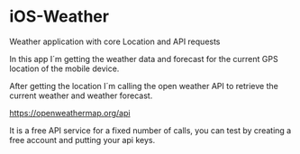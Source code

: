 # iOS-Weather
Weather application with core Location and API requests

In this app I´m getting the weather data and forecast for the current GPS location of the mobile device.

After getting the location I´m calling the open weather API to retrieve the current weather and weather forecast.

https://openweathermap.org/api

It is a free API service for a fixed number of calls, you can test by creating a free account and putting your api keys.
